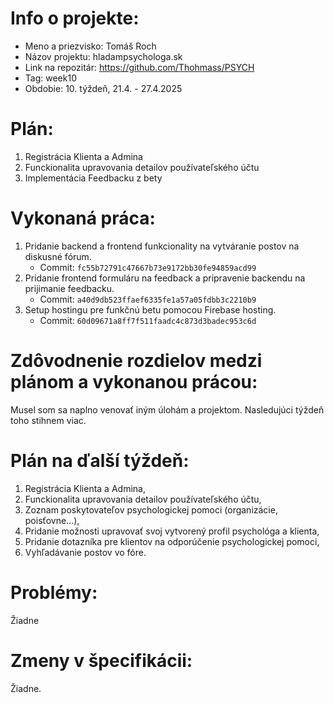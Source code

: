 # Info o projekte:
- Meno a priezvisko: Tomáš Roch
- Názov projektu: hladampsychologa.sk
- Link na repozitár: https://github.com/Thohmass/PSYCH
- Tag: week10
- Obdobie: 10. týždeň, 21.4. - 27.4.2025

# Plán:
1. Registrácia Klienta a Admina 
2. Funckionalita upravovania detailov používateľského účtu 
3. Implementácia Feedbacku z bety

# Vykonaná práca:
1. Pridanie backend a frontend funkcionality na vytváranie postov na diskusné fórum.
   - Commit: `fc55b72791c47667b73e9172bb30fe94859acd99`
2. Pridanie frontend formuláru na feedback a pripravenie backendu na prijimanie feedbacku.
   - Commit: `a40d9db523ffaef6335fe1a57a05fdbb3c2210b9`
3. Setup hostingu pre funkčnú betu pomocou Firebase hosting.
   - Commit: `60d09671a8ff7f511faadc4c873d3badec953c6d`

# Zdôvodnenie rozdielov medzi plánom a vykonanou prácou:
Musel som sa naplno venovať iným úlohám a projektom. Nasledujúci týždeň toho stihnem viac.

# Plán na ďalší týždeň:
1. Registrácia Klienta a Admina,
2. Funckionalita upravovania detailov používateľského účtu,
3. Zoznam poskytovateľov psychologickej pomoci (organizácie, poisťovne...),
4. Pridanie možnosti upravovať svoj vytvorený profil psychológa a klienta,
5. Pridanie dotazníka pre klientov na odporúčenie psychologickej pomoci,
6. Vyhľadávanie postov vo fóre.

# Problémy:
Žiadne

# Zmeny v špecifikácii:
Žiadne.
